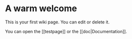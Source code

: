 # A warm welcome

This is your first wiki page. You can edit or delete it.

You can open the [[testpage]] or the [[doc|Documentation]].